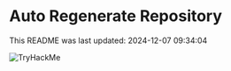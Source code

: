 # Auto Regenerate Repository

This README was last updated: 2024-12-07 09:34:04

 ![TryHackMe](https://tryhackme.com/badge/533634)